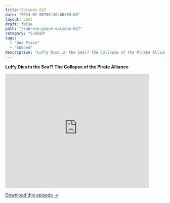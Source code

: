 ```yaml
---
title: Episode 627
date: "2014-01-05T05:30:00+00:00"
layout: post
draft: false
path: "/sub-one-piece-episode-627"
category: "Subbed"
tags:
  - "One Piece"
  - "Subbed"
description: "Luffy Dies in the Sea!? The Collapse of the Pirate Alliance"
---
```


**Luffy Dies in the Sea!? The Collapse of the Pirate Alliance**

<iframe width="640" height="360" src="https://www.rapidvideo.com/e/G6FRPFY03J" frameborder="0" marginwidth=0 marginheight=0 scrolling=no allowfullscreen style="max-width:90%;"></iframe>

<a href="http://ouo.io/qs/eCodkFEQ?s=https://www.rapidvideo.com/d/G6FRPFY03J" class="styled_a">Download this episode →</a>

